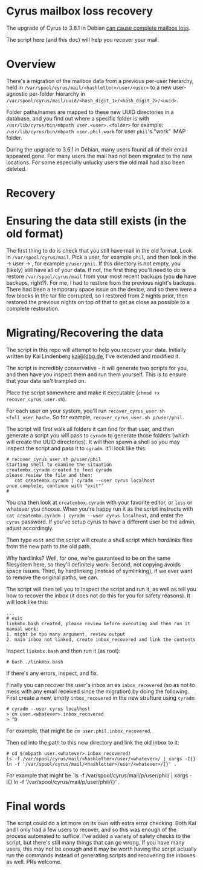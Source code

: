 # Cyrus mailbox loss recovery

The upgrade of Cyrus to 3.6.1 in Debian [can cause complete mailbox loss](https://bugs.debian.org/cgi-bin/bugreport.cgi?bug=1037346).

The script here (and this doc) will help you recover your mail.

# Overview

There's a migration of the mailbox data from a previous per-user hierarchy, held in `/var/spool/cyrus/mail/<hashletter>/user/<user>` to a new user-agnostic per-folder hierarchy in `/var/spool/cyrus/mail/uuid/<hash_digit_1>/<hash_digit_2>/<uuid>`.

Folder paths/names are mapped to these new UUID directories in a database, and you find out where a specific folder is with `/usr/lib/cyrus/bin/mbpath user.<user>.<folder>` for example: `/usr/lib/cyrus/bin/mbpath user.phil.work` for user `phil`'s "work" IMAP folder.

During the upgrade to 3.6.1 in Debian, many users found all of their email appeared gone. For many users the mail had not been migrated to the new locations. For some especially unlucky users the old mail had also been deleted.

# Recovery

# Ensuring the data still exists (in the old format)

The first thing to do is check that you still have mail in the old format. Look in `/var/spool/cyrus/mail`. Pick a user, for example `phil`, and then look in the <first-letter-of-that-username> -> user -> <username>, for example `p/user/phil`. If this directory is not empty, you (likely) still have all of your data. If not, the first thing you'll need to do is restore `/var/spool/cyrus/mail` from your most recent backups (you **do** have backups, right?). For me, I had to restore from the previous night's backups. There had been a temporary space issue on the device, and so there were a few blocks in the tar file corrupted, so I restored from 2 nights prior, then restored the previous nights on top of that to get as close as possible to a complete restoration.

# Migrating/Recovering the data

The script in this repo will attempt to help you recover your data. Initially written by Kai Lindenberg <kai@ldbg.de>, I've extended and modified it.

The script is incredibly conservative - it will generate two scripts for you, and then have you inspect them and run them yourself. This is to ensure that your data isn't trampled on.

Place the script somewhere and make it executable (`chmod +x recover_cyrus_user.sh`).

For each user on your system, you'll run `recover_cyrus_user.sh <full_user_hash>`. So for example, `recover_cyrus_user.sh p/user/phil`.

The script will first walk all folders it can find for that user, and then generate a script you will pass to `cyradm` to generate those folders (which will create the UUID directories). It will then spawn a shell so you may inspect the script and pass it to `cyradm`. It'll look like this:

```shell
# recover_cyrus_user.sh p/user/phil
starting shell to examine the situation
creatembx.cyradm created to feed cyradm
please review the file and then:
   cat creatembx.cyradm | cyradm --user cyrus localhost
once complete, continue with "exit"'
#
```

You cna then look at `creatembox.cyradm` with your favorite editor, or `less` or whatever you choose. When you're happy run it as the script instructs with `cat creatembx.cyradm | cyradm --user cyrus localhost`, and enter the `cyrus` password. If you've setup cyrus to have a different user be the admin, adjust accordingly.

Then type `exit` and the script will create a shell script which *hardlinks* files from the new path to the old path.

Why hardlinks? Well, for one, we're gauranteed to be on the same filesystem here, so they'll definitely work. Second, not copying avoids space issues. Third, by hardlinking (instead of symlinking), if we ever want to remove the original paths, we can.

The script will then tell you to inspect the script and run it, as well as tell you how to recover the inbox (it does not do this for you for safety reasons). It will look like this:

```shell
...
# exit
linkmbx.bash created, please review before executing and then run it
manual work:
1. might be too many argument, review output
2. main inbox not linked, create inbox_recovered and link the contents
```

Inspect `linkmbx.bash` and then run it (as root):

```shell
# bash ./linkmbx.bash
```

If there's any errors, inspect, and fix.

Finally you can recover the user's inbox an as `inbox_recovered` (so as not to mess with any email received since the migration) by doing the following. First create a new, empty `inbox_recovered` in the new strufture using `cyradm`:

```shell
# cyradm --user cyrus localhost
> cm user.<whatever>.inbox_recovered
> ^D
```

For example, that might be `cm user.phil.inbox_recovered`.

Then cd into the path to this new directory and link the old inbox to it:

```shell
# cd $(mbpath user.<whatever>.inbox_recovered)
ls -f /var/spool/cyrus/mail/<hashletter>/user/<whatever>/ | xargs -I{} ln -f '/var/spool/cyrus/mail/<hashletter>/user/<whatever>/{}' .
```

For example that might be `ls -f /var/spool/cyrus/mail/p/user/phil/ | xargs -I{} ln -f '/var/spool/cyrus/mail/p/user/phil/{}' .

# Final words

The script could do a lot more on its own with extra error checking. Both Kai and I only had a few users to recover, and so this was enough of the process automated to suffice. I've added a variety of safety checks to the script, but there's still many things that can go wrong. If you have many users, this may not be enough and it may be worth having the script actually run the commands instead of generating scripts and recovering the inboxes as well. PRs welcome.
